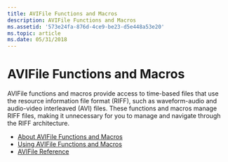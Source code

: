 ```yaml
---
title: AVIFile Functions and Macros
description: AVIFile Functions and Macros
ms.assetid: '573e24fa-876d-4ce9-be23-d5e448a53e20'
ms.topic: article
ms.date: 05/31/2018
---
```


# AVIFile Functions and Macros

AVIFile functions and macros provide access to time-based files that use the resource information file format (RIFF), such as waveform-audio and audio-video interleaved (AVI) files. These functions and macros manage RIFF files, making it unnecessary for you to manage and navigate through the RIFF architecture.

-   [About AVIFile Functions and Macros](about-avifile-functions-and-macros.md)
-   [Using AVIFile Functions and Macros](using-avifile-functions-and-macros.md)
-   [AVIFile Reference](avifile-reference.md)

 

 




